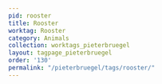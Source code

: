 ```yaml
---
pid: rooster
title: Rooster
worktag: Rooster
category: Animals
collection: worktags_pieterbruegel
layout: tagpage_pieterbruegel
order: '130'
permalink: "/pieterbruegel/tags/rooster/"
---
```

